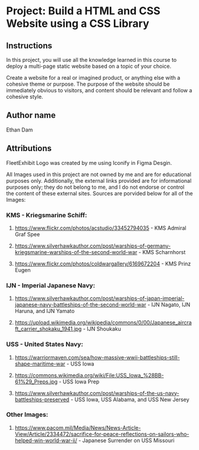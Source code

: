 # Project: Build a HTML and CSS Website using a CSS Library

## Instructions

In this project, you will use all the knowledge learned in this course to deploy a multi-page static website based on a topic of your choice.

Create a website for a real or imagined product, or anything else with a cohesive theme or purpose. The purpose of the website should be immediately obvious to visitors, and content should be relevant and follow a cohesive style.

## Author name

Ethan Dam

## Attributions

FleetExhibit Logo was created by me using Iconify in Figma Desgin.

All Images used in this project are not owned by me and are for educational purposes only. Additionally, the external links provided are for informational purposes only; they do not belong to me, and I do not endorse or control the content of these external sites. Sources are porvided below for all of the Images:

### KMS - Kriegsmarine Schiff:

1. https://www.flickr.com/photos/acstudio/33452794035 - KMS Admiral Graf Spee

2. https://www.silverhawkauthor.com/post/warships-of-germany-kriegsmarine-warships-of-the-second-world-war - KMS Scharnhorst

3. https://www.flickr.com/photos/coldwargallery/6169672204 - KMS Prinz Eugen

### IJN - Imperial Japanese Navy:

1. https://www.silverhawkauthor.com/post/warships-of-japan-imperial-japanese-navy-battleships-of-the-second-world-war - IJN Nagato, IJN Haruna, and IJN Yamato

2. https://upload.wikimedia.org/wikipedia/commons/0/00/Japanese_aircraft_carrier_shokaku_1941.jpg - IJN Shoukaku

### USS - United States Navy:

1. https://warriormaven.com/sea/how-massive-wwii-battleships-still-shape-maritime-war - USS Iowa

2. https://commons.wikimedia.org/wiki/File:USS_Iowa_%28BB-61%29_Preps.jpg - USS Iowa Prep

3. https://www.silverhawkauthor.com/post/warships-of-the-us-navy-battleships-preserved - USS Iowa, USS Alabama, and USS New Jersey

### Other Images:

1. https://www.pacom.mil/Media/News/News-Article-View/Article/2334472/sacrifice-for-peace-reflections-on-sailors-who-helped-win-world-war-ii/ - Japanese Surrender on USS Missouri
